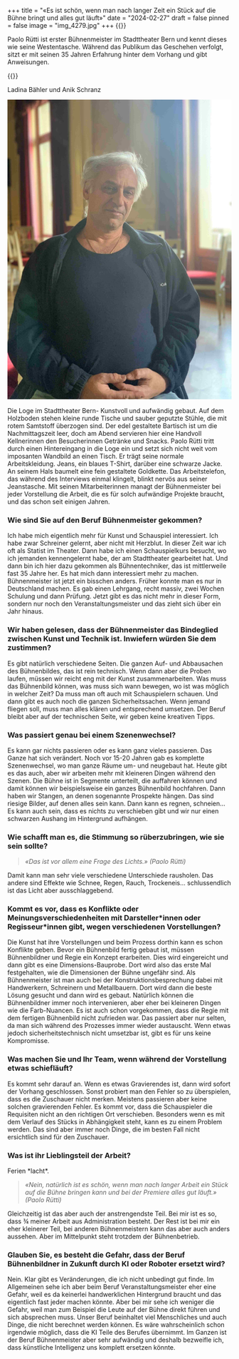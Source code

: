 +++
title = "«Es ist schön, wenn man nach langer Zeit ein Stück auf die Bühne bringt und alles gut läuft»"
date = "2024-02-27"
draft = false
pinned = false
image = "img_4279.jpg"
+++
{{<lead>}}

Paolo Rütti ist erster Bühnenmeister im Stadttheater Bern und kennt dieses wie seine Westentasche. Während das Publikum das Geschehen verfolgt, sitzt er mit seinen 35 Jahren Erfahrung hinter dem Vorhang und gibt Anweisungen. 

{{</lead>}}

Ladina Bähler und Anik Schranz

![Paolo Rütti unter den prunkvollen Kronleuchtern, deren Anblick er gewohnt ist.](img_4279.jpg)

Die Loge im Stadttheater Bern- Kunstvoll und aufwändig gebaut. Auf dem Holzboden stehen kleine runde Tische und sauber geputzte Stühle, die mit rotem Samtstoff überzogen sind. Der edel gestaltete Bartisch ist um die Nachmittagszeit leer, doch am Abend servieren hier eine Handvoll Kellnerinnen den Besucherinnen Getränke und Snacks. Paolo Rütti tritt durch einen Hintereingang in die Loge ein und setzt sich nicht weit vom imposanten Wandbild an einen Tisch. Er trägt seine normale Arbeitskleidung. Jeans, ein blaues T-Shirt, darüber eine schwarze Jacke. An seinem Hals baumelt eine fein gestaltete Goldkette. Das Arbeitstelefon, das während des Interviews einmal klingelt, blinkt nervös aus seiner Jeanstasche. Mit seinen Mitarbeiterinnen managt der Bühnenmeister bei jeder Vorstellung die Arbeit, die es für solch aufwändige Projekte braucht, und das schon seit einigen Jahren. 

### Wie sind Sie auf den Beruf Bühnenmeister gekommen?

Ich habe mich eigentlich mehr für Kunst und Schauspiel interessiert. Ich habe zwar Schreiner gelernt, aber nicht mit Herzblut. In dieser Zeit war ich oft als Statist im Theater. Dann habe ich einen Schauspielkurs besucht, wo ich jemanden kennengelernt habe, der am Stadttheater gearbeitet hat. Und dann bin ich hier dazu gekommen als Bühnentechniker, das ist mittlerweile fast 35 Jahre her. Es hat mich dann interessiert mehr zu machen. Bühnenmeister ist jetzt ein bisschen anders. Früher konnte man es nur in Deutschland machen. Es gab einen Lehrgang, recht massiv, zwei Wochen Schulung und dann Prüfung. Jetzt gibt es das nicht mehr in dieser Form, sondern nur noch den Veranstaltungsmeister und das zieht sich über ein Jahr hinaus. 

### Wir haben gelesen, dass der Bühnenmeister das Bindeglied zwischen Kunst und Technik ist. Inwiefern würden Sie dem zustimmen?

Es gibt natürlich verschiedene Seiten. Die ganzen Auf- und Abbausachen des Bühnenbildes, das ist rein technisch. Wenn dann aber die Proben laufen, müssen wir reicht eng mit der Kunst zusammenarbeiten. Was muss das Bühnenbild können, was muss sich wann bewegen, wo ist was möglich in welcher Zeit? Da muss man oft auch mit Schauspielern schauen. Und dann gibt es auch noch die ganzen Sicherheitssachen. Wenn jemand fliegen soll, muss man alles klären und entsprechend umsetzen. Der Beruf bleibt aber auf der technischen Seite, wir geben keine kreativen Tipps. 

### Was passiert genau bei einem Szenenwechsel?

Es kann gar nichts passieren oder es kann ganz vieles passieren. Das Ganze hat sich verändert. Noch vor 15-20 Jahren gab es komplette Szenenwechsel, wo man ganze Räume um- und neugebaut hat. Heute gibt es das auch, aber wir arbeiten mehr mit kleineren Dingen während den Szenen. Die Bühne ist in Segmente unterteilt, die auffahren können und damit können wir beispielsweise ein ganzes Bühnenbild hochfahren. Dann haben wir Stangen, an denen sogenannte Prospekte hängen. Das sind riesige Bilder, auf denen alles sein kann. Dann kann es regnen, schneien… Es kann auch sein, dass es nichts zu verschieben gibt und wir nur einen schwarzen Aushang im Hintergrund aufhängen. 

### Wie schafft man es, die Stimmung so rüberzubringen, wie sie sein sollte?

> *«Das ist vor allem eine Frage des Lichts.» (Paolo Rütti)*

Damit kann man sehr viele verschiedene Unterschiede rausholen. Das andere sind Effekte wie Schnee, Regen, Rauch, Trockeneis… schlussendlich ist das Licht aber ausschlaggebend. 

### Kommt es vor, dass es Konflikte oder Meinungsverschiedenheiten mit Darsteller\*innen oder Regisseur\*innen gibt, wegen verschiedenen Vorstellungen?

Die Kunst hat ihre Vorstellungen und beim Prozess dorthin kann es schon Konflikte geben. Bevor ein Bühnenbild fertig gebaut ist, müssen Bühnenbildner und Regie ein Konzept erarbeiten. Dies wird eingereicht und dann gibt es eine Dimensions-Bauprobe. Dort wird also das erste Mal festgehalten, wie die Dimensionen der Bühne ungefähr sind. Als Bühnenmeister ist man auch bei der Konstruktionsbesprechung dabei mit Handwerkern, Schreinern und Metallbauern. Dort wird dann die beste Lösung gesucht und dann wird es gebaut. Natürlich können die Bühnenbildner immer noch intervenieren, aber eher bei kleineren Dingen wie die Farb-Nuancen. Es ist auch schon vorgekommen, dass die Regie mit dem fertigen Bühnenbild nicht zufrieden war. Das passiert aber nur selten, da man sich während des Prozesses immer wieder austauscht. Wenn etwas jedoch sicherheitstechnisch nicht umsetzbar ist, gibt es für uns keine Kompromisse.

### Was machen Sie und Ihr Team, wenn während der Vorstellung etwas schiefläuft?

Es kommt sehr darauf an. Wenn es etwas Gravierendes ist, dann wird sofort der Vorhang geschlossen. Sonst probiert man den Fehler so zu überspielen, dass es die Zuschauer nicht merken. Meistens passieren aber keine solchen gravierenden Fehler. Es kommt vor, dass die Schauspieler die Requisiten nicht an den richtigen Ort verschieben. Besonders wenn es mit dem Verlauf des Stücks in Abhängigkeit steht, kann es zu einem Problem werden. Das sind aber immer noch Dinge, die im besten Fall nicht ersichtlich sind für den Zuschauer. 

### Was ist ihr Lieblingsteil der Arbeit?

Ferien \*lacht\*.

> *«Nein, natürlich ist es schön, wenn man nach langer Arbeit ein Stück auf die Bühne bringen kann und bei der Premiere alles gut läuft.» (Paolo Rütti)*

Gleichzeitig ist das aber auch der anstrengendste Teil. Bei mir ist es so, dass ¾ meiner Arbeit aus Administration besteht. Der Rest ist bei mir ein eher kleinerer Teil, bei anderen Bühnenmeistern kann das aber auch anders aussehen. Aber im Mittelpunkt steht trotzdem der Bühnenbetrieb.

### Glauben Sie, es besteht die Gefahr, dass der Beruf Bühnenbildner in Zukunft durch KI oder Roboter ersetzt wird?

Nein. Klar gibt es Veränderungen, die ich nicht unbedingt gut finde. Im Allgemeinen sehe ich aber beim Beruf Veranstaltungsmeister eher eine Gefahr, weil es da keinerlei handwerklichen Hintergrund braucht und das eigentlich fast jeder machen könnte. Aber bei mir sehe ich weniger die Gefahr, weil man zum Beispiel die Leute auf der Bühne direkt führen und sich absprechen muss. Unser Beruf beinhaltet viel Menschliches und auch Dinge, die nicht berechnet werden können. Es wäre wahrscheinlich schon irgendwie möglich, dass die KI Teile des Berufes übernimmt. Im Ganzen ist der Beruf Bühnenmeister aber sehr aufwändig und deshalb bezweifle ich, dass künstliche Intelligenz uns komplett ersetzen könnte.